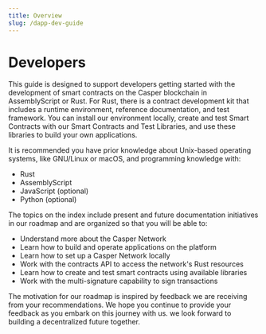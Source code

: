 ```yaml
---
title: Overview
slug: /dapp-dev-guide
---
```


# Developers

This guide is designed to support developers getting started with the development of smart contracts on the Casper blockchain in AssemblyScript or Rust. For Rust, there is a contract development kit that includes a runtime environment, reference documentation, and test framework. You can install our environment locally, create and test Smart Contracts with our Smart Contracts and Test Libraries, and use these libraries to build your own applications.

It is recommended you have prior knowledge about Unix-based operating systems, like GNU/Linux or macOS, and programming knowledge with:

-   Rust
-   AssemblyScript
-   JavaScript (optional)
-   Python (optional)

The topics on the index include present and future documentation initiatives in our roadmap and are organized so that you will be able to:

-   Understand more about the Casper Network
-   Learn how to build and operate applications on the platform
-   Learn how to set up a Casper Network locally
-   Work with the contracts API to access the network's Rust resources
-   Learn how to create and test smart contracts using available libraries
-   Work with the multi-signature capability to sign transactions

The motivation for our roadmap is inspired by feedback we are receiving from your recommendations. We hope you continue to provide your feedback as you embark on this journey with us. we look forward to building a decentralized future together.
